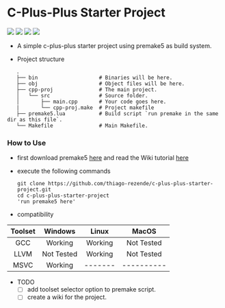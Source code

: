 # C-Plus-Plus Starter Project

![](https://img.shields.io/badge/build-passing-green.svg) ![](https://img.shields.io/badge/Premake-5-green.svg) ![](https://img.shields.io/badge/C++-17-orange.svg) ![](https://img.shields.io/badge/LUA-5.3-blue.svg)

 - A simple c-plus-plus starter project using premake5 as build system.
 
 - Project structure
 ```
    .
    ├── bin                    # Binaries will be here.
    ├── obj                    # Object files will be here.
    ├── cpp-proj               # The main project.
    │   └── src                # Source folder.
    │       ├── main.cpp       # Your code goes here.
    |       └── cpp-proj.make  # Project makefile
    ├── premake5.lua           # Build script `run premake in the same dir as this file`.
    └── Makefile               # Main Makefile.
```
 ### How to Use
 - first download premake5 [here](https://premake.github.io/download.html#v5) and read the Wiki tutorial [here](https://github.com/premake/premake-core/wiki/Using-Premake)
 - execute the following commands
 
     ```
     git clone https://github.com/thiago-rezende/c-plus-plus-starter-project.git
     cd c-plus-plus-starter-project
     'run premake5 here'
     ``` 
 
 - compatibility
 
 | Toolset  |    Windows    |     Linux     |     MacOS     |
 |:--------:|:-------------:|:-------------:|:-------------:|
 | GCC      |    Working    |    Working    |   Not Tested  |
 | LLVM     |  Not Tested   |    Working    |   Not Tested  |
 | MSVC     |    Working    |    -------    |   ----------  |

- TODO
  - [ ] add toolset selector option to premake script.
  - [ ] create a wiki for the project.
